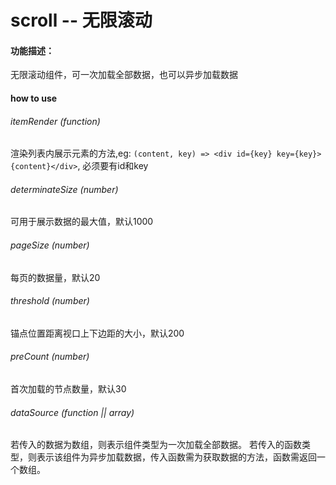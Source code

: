 # scroll -- 无限滚动
#### 功能描述：
无限滚动组件，可一次加载全部数据，也可以异步加载数据
#### how to use
###### itemRender (function)
渲染列表内展示元素的方法,eg: `(content, key) => <div id={key} key={key}>{content}</div>`, 必须要有id和key
###### determinateSize (number)
可用于展示数据的最大值，默认1000
###### pageSize (number)
每页的数据量，默认20
###### threshold (number)
锚点位置距离视口上下边距的大小，默认200
###### preCount (number)
首次加载的节点数量，默认30
###### dataSource (function || array)
若传入的数据为数组，则表示组件类型为一次加载全部数据。
若传入的函数类型，则表示该组件为异步加载数据，传入函数需为获取数据的方法，函数需返回一个数组。
